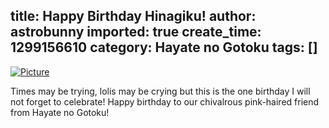title: Happy Birthday Hinagiku!
author: astrobunny
imported: true
create_time: 1299156610
category: Hayate no Gotoku
tags: []
---
 [![](wp-uploads/2011/03/wpid-hinagikubday-500x456.jpg "Picture")](/images/wp-uploads/2011/03/wpid-hinagikubday.jpg)  
  
Times may be trying, lolis may be crying but this is the one birthday I will not forget to celebrate! Happy birthday to our chivalrous pink-haired friend from Hayate no Gotoku!